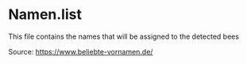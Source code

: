 # Namen.list
This file contains the names that will be assigned to the detected bees

Source: https://www.beliebte-vornamen.de/

